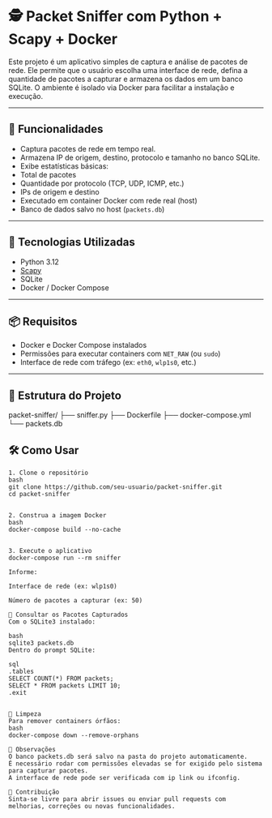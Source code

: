 # 🕵️ Packet Sniffer com Python + Scapy + Docker

Este projeto é um aplicativo simples de captura e análise de pacotes de rede. Ele permite que o usuário escolha uma interface de rede, defina a quantidade de pacotes a capturar e armazena os dados em um banco SQLite. O ambiente é isolado via Docker para facilitar a instalação e execução.

---

## 🚀 Funcionalidades

- Captura pacotes de rede em tempo real.
- Armazena IP de origem, destino, protocolo e tamanho no banco SQLite.
- Exibe estatísticas básicas:
- Total de pacotes
- Quantidade por protocolo (TCP, UDP, ICMP, etc.)
- IPs de origem e destino
- Executado em container Docker com rede real (host)
- Banco de dados salvo no host (`packets.db`)

---

## 🧰 Tecnologias Utilizadas

- Python 3.12
- [Scapy](https://scapy.net/)
- SQLite
- Docker / Docker Compose

---

## 📦 Requisitos

- Docker e Docker Compose instalados
- Permissões para executar containers com `NET_RAW` (ou `sudo`)
- Interface de rede com tráfego (ex: `eth0`, `wlp1s0`, etc.)

---

## 📁 Estrutura do Projeto

packet-sniffer/
├── sniffer.py
├── Dockerfile
├── docker-compose.yml
└── packets.db 

## 🛠️ Como Usar

```
1. Clone o repositório
bash
git clone https://github.com/seu-usuario/packet-sniffer.git
cd packet-sniffer


2. Construa a imagem Docker
bash
docker-compose build --no-cache


3. Execute o aplicativo
docker-compose run --rm sniffer

Informe:

Interface de rede (ex: wlp1s0)

Número de pacotes a capturar (ex: 50)

🔎 Consultar os Pacotes Capturados
Com o SQLite3 instalado:

bash
sqlite3 packets.db
Dentro do prompt SQLite:

sql
.tables
SELECT COUNT(*) FROM packets;
SELECT * FROM packets LIMIT 10;
.exit


🧹 Limpeza
Para remover containers órfãos:
bash
docker-compose down --remove-orphans

📌 Observações
O banco packets.db será salvo na pasta do projeto automaticamente.
É necessário rodar com permissões elevadas se for exigido pelo sistema para capturar pacotes.
A interface de rede pode ser verificada com ip link ou ifconfig.

🤝 Contribuição
Sinta-se livre para abrir issues ou enviar pull requests com melhorias, correções ou novas funcionalidades.
